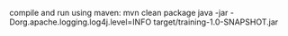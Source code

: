
compile and run using maven:
    mvn clean package
    java -jar -Dorg.apache.logging.log4j.level=INFO  target/training-1.0-SNAPSHOT.jar
